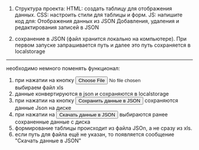 1. Структура проекта:
   HTML: создать таблицу для отображения данных.
   CSS: настроить стили для таблицы и форм.
   JS: напишите код для: Отображения данных из JSON
   Добавления, удаления и редактирования записей в JSON

2. сохранение в JSON (файл хранится локально на компьютере). При первом запуске запрашивается путь и далее это путь сохраняется в localstorage

---

необходимо немного поменять функционал:

1. при нажатии на кнопку <input type="file" id="upload" accept=".xls,.xlsx"> выбираем файл xls
2. данные конвертируются в json и сохраняются в localstorage
3. при нажатии на кнопку <button id="download-json">Сохранить данные в JSON</button> сохраняются данные Json на диске
4. при нажатии на <button id="download-json">Скачать данные в JSON</button> выбираются ранее сохраненные данные с диска
5. формирование таблицы происходит из файла JSOn, а не сразу из xls.
6. если путь для файла ещё не указан, то появляется сообщение "Скачать данные в JSON"

